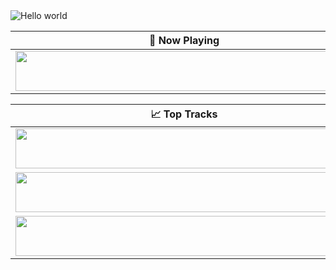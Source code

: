 <img src="https://raw.githubusercontent.com/taufeeqriyaz/taufeeqriyaz/master/assets/hello.svg" alt="Hello world">


| 🎵 Now Playing                                                                                                                    |
| ------------------------------------------------------------------------------------------------------------------------------ |
| <a href="https://taufeeq-now-playing.vercel.app/now-playing?open"><img src="https://taufeeq-now-playing.vercel.app/now-playing" width="540" height="64"></a> |


<table>
  <thead>
    <tr>
      <th>📈 Top Tracks</th>
    </tr>
  </thead>
  <tbody>
    <tr>
      <td><a href="https://taufeeq-now-playing.vercel.app/top-tracks?i=1&open"><img src="https://taufeeq-now-playing.vercel.app/top-tracks?i=1" width="540" height="64"></a></td>
    </tr>
    <tr></tr> <!-- hide gray row -->
    <tr>
      <td><a href="https://taufeeq-now-playing.vercel.app/top-tracks?i=2&open"><img src="https://taufeeq-now-playing.vercel.app/top-tracks?i=2" width="540" height="64"></a></td>
    </tr>
    <tr></tr> <!-- hide gray row -->
    <tr>
      <td><a href="https://taufeeq-now-playing.vercel.app/top-tracks?i=3&open"><img src="https://taufeeq-now-playing.vercel.app/top-tracks?i=3" width="540" height="64"></a></td>
    </tr>
  </tbody>
</table>
